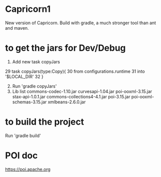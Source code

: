 # Capricorn1
New version of Capricorn. Build with gradle, a much stronger tool than ant and maven.

# to get the jars for Dev/Debug
1. Add new task copyJars
 
 29 task copyJars(type:Copy){
 30         from configurations.runtime
 31         into '$LOCAL_DIR'
 32 }
 
2. Run 'gradle copyJars'
3. Lib list
commons-codec-1.10.jar		curvesapi-1.04.jar		poi-ooxml-3.15.jar		stax-api-1.0.1.jar
commons-collections4-4.1.jar	poi-3.15.jar			poi-ooxml-schemas-3.15.jar	xmlbeans-2.6.0.jar

# to build the project
Run 'gradle build'

# POI doc
https://poi.apache.org
